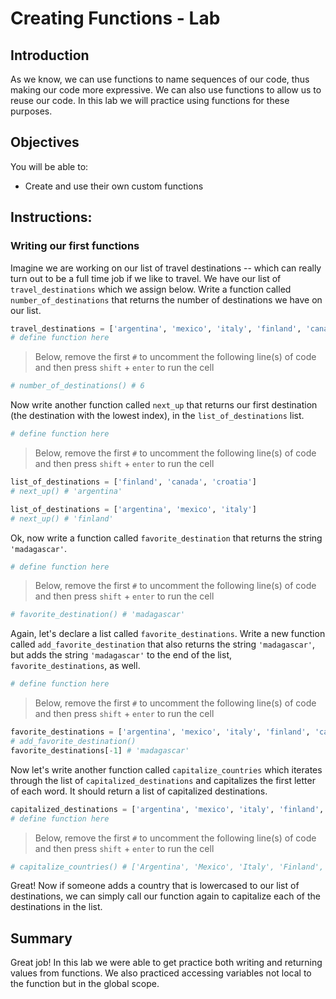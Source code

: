 
# Creating Functions - Lab

## Introduction
As we know, we can use functions to name sequences of our code, thus making our code more expressive. We can also use functions to allow us to reuse our code. In this lab we will practice using functions for these purposes.

## Objectives
You will be able to:
* Create and use their own custom functions

## Instructions: 
### Writing our first functions

Imagine we are working on our list of travel destinations -- which can really turn out to be a full time job if we like to travel. We have our list of `travel_destinations` which we assign below. Write a function called `number_of_destinations` that returns the number of destinations we have on our list.


```python
travel_destinations = ['argentina', 'mexico', 'italy', 'finland', 'canada', 'croatia']
# define function here
```

> Below, remove the first `#` to uncomment the following line(s) of code and then press `shift` + `enter` to run the cell


```python
# number_of_destinations() # 6
```

Now write another function called `next_up` that returns our first destination (the destination with the lowest index), in the `list_of_destinations` list.


```python
# define function here
```

> Below, remove the first `#` to uncomment the following line(s) of code and then press `shift` + `enter` to run the cell


```python
list_of_destinations = ['finland', 'canada', 'croatia']
# next_up() # 'argentina'
```


```python
list_of_destinations = ['argentina', 'mexico', 'italy']
# next_up() # 'finland'
```

Ok, now write a function called `favorite_destination` that returns the string `'madagascar'`.


```python
# define function here
```

> Below, remove the first `#` to uncomment the following line(s) of code and then press `shift` + `enter` to run the cell


```python
# favorite_destination() # 'madagascar'
```

Again, let's declare a list called `favorite_destinations`. Write a new function called `add_favorite_destination` that also returns the string `'madagascar'`, but adds the string `'madagascar'` to the end of the list, `favorite_destinations`, as well.


```python
# define function here
```

> Below, remove the first `#` to uncomment the following line(s) of code and then press `shift` + `enter` to run the cell


```python
favorite_destinations = ['argentina', 'mexico', 'italy', 'finland', 'canada', 'croatia']
# add_favorite_destination()
favorite_destinations[-1] # 'madagascar'
```

Now let's write another function called `capitalize_countries` which iterates through the list of `capitalized_destinations` and capitalizes the first letter of each word. It should return a list of capitalized destinations.


```python
capitalized_destinations = ['argentina', 'mexico', 'italy', 'finland', 'canada', 'croatia']
# define function here
```

> Below, remove the first `#` to uncomment the following line(s) of code and then press `shift` + `enter` to run the cell


```python
# capitalize_countries() # ['Argentina', 'Mexico', 'Italy', 'Finland', 'Canada', 'Croatia']
```

Great! Now if someone adds a country that is lowercased to our list of destinations, we can simply call our function again to capitalize each of the destinations in the list.

## Summary

Great job! In this lab we were able to get practice both writing and returning values from functions. We also practiced accessing variables not local to the function but in the global scope.
